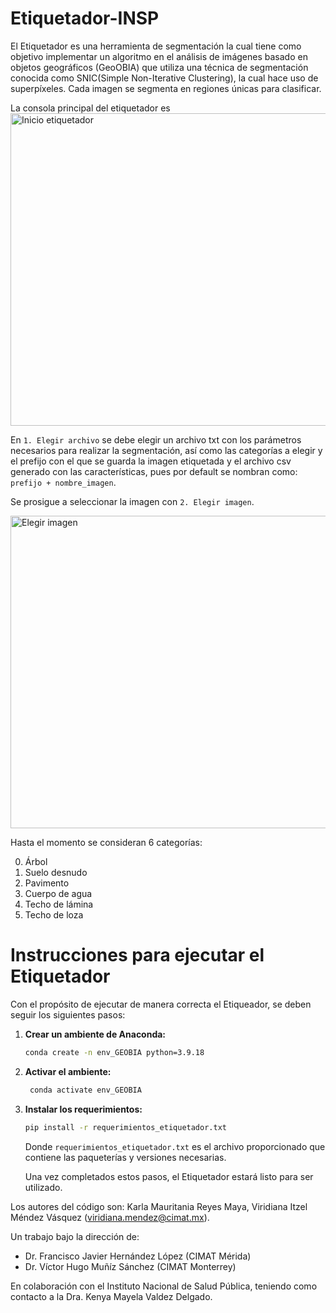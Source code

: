 # Etiquetador-INSP

El Etiquetador es una herramienta de segmentación la cual tiene como objetivo implementar un algoritmo en el análisis de imágenes basado en objetos geográficos (GeoOBIA) que utiliza una técnica de segmentación conocida como SNIC(Simple Non-Iterative Clustering), la cual hace uso de superpíxeles.
Cada imagen se segmenta en regiones únicas para clasificar.

La consola principal del etiquetador es
<img src="https://drive.google.com/uc?id=1hZTw1g10THVHENAbOLuoENuA2A501Tug" alt="Inicio etiquetador" width="600" height="500">

En `1. Elegir archivo` se debe elegir un archivo txt con los parámetros necesarios para realizar la segmentación, así como las categorías a elegir y el prefijo con el que se guarda la imagen etiquetada y el archivo csv generado con las características, pues por default se nombran como: `prefijo + nombre_imagen`.


Se prosigue a seleccionar la imagen con `2. Elegir imagen`.

<img src="https://drive.google.com/uc?id=1r7ViV_iq32Riz38aJicdz3wJKZLyIhXt" alt="Elegir imagen" width="600" height="500">

Hasta el momento se consideran 6 categorías:

0. Árbol
1. Suelo desnudo
2. Pavimento
3. Cuerpo de agua
4. Techo de lámina
5. Techo de loza

# Instrucciones para ejecutar el Etiquetador

Con el propósito de ejecutar de manera correcta el Etiqueador, se deben seguir los siguientes pasos:

1. **Crear un ambiente de Anaconda:**
   ```bash
   conda create -n env_GEOBIA python=3.9.18
   ```

2. **Activar el ambiente:**
   ```bash
    conda activate env_GEOBIA
   ```

3. **Instalar los requerimientos:**
   ```bash
   pip install -r requerimientos_etiquetador.txt
   ```

   Donde `requerimientos_etiquetador.txt` es el archivo proporcionado que contiene las paqueterías y versiones necesarias.

   Una vez completados estos pasos, el Etiquetador estará listo para ser utilizado.


Los autores del código son:
Karla Mauritania Reyes Maya, Viridiana Itzel Méndez Vásquez ([viridiana.mendez@cimat.mx](mailto:viridiana.mendez@cimat.mx)).


Un trabajo bajo la dirección de:
* Dr. Francisco Javier Hernández López (CIMAT Mérida)
* Dr. Víctor Hugo Muñíz Sánchez (CIMAT Monterrey)

En colaboración con el Instituto Nacional de Salud Pública, teniendo como contacto a la Dra. Kenya Mayela Valdez Delgado.
